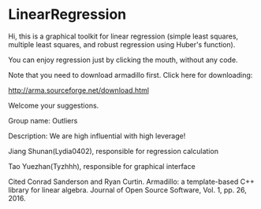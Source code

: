 # LinearRegression

Hi, this is a graphical toolkit for linear regression (simple least squares, multiple least squares, and robust regression using Huber's function).

You can enjoy regression just by clicking the mouth, without any code. 

Note that you need to download armadillo first. Click here for downloading:

http://arma.sourceforge.net/download.html

Welcome your suggestions.

Group name: Outliers

Description: We are high influential with high leverage!

Jiang Shunan(Lydia0402), responsible for regression calculation

Tao Yuezhan(Tyzhhh), responsible for graphical interface



Cited
Conrad Sanderson and Ryan Curtin. 
Armadillo: a template-based C++ library for linear algebra. 
Journal of Open Source Software, Vol. 1, pp. 26, 2016.
